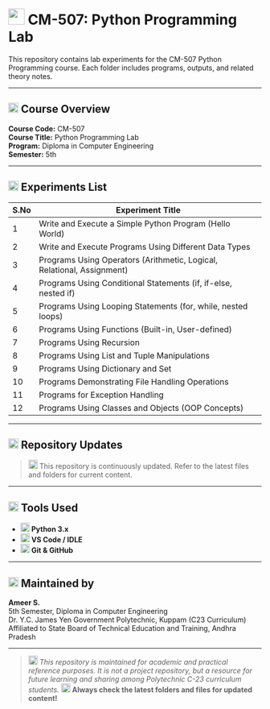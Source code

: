 # <img src="https://img.icons8.com/color/48/000000/python.png" width="32"/> CM-507: Python Programming Lab

This repository contains lab experiments for the CM-507 Python Programming course. Each folder includes programs, outputs, and related theory notes.

---

## <img src="https://img.icons8.com/fluency/24/book.png" width="20"/> Course Overview

**Course Code:** CM-507  
**Course Title:** Python Programming Lab  
**Program:** Diploma in Computer Engineering  
**Semester:** 5th

---

## <img src="https://img.icons8.com/ios-filled/24/open-book--v2.png" width="20"/> Experiments List

| S.No | Experiment Title                                                                 |
|------|----------------------------------------------------------------------------------|
| 1    | Write and Execute a Simple Python Program (Hello World)                          |
| 2    | Write and Execute Programs Using Different Data Types                            |
| 3    | Programs Using Operators (Arithmetic, Logical, Relational, Assignment)           |
| 4    | Programs Using Conditional Statements (if, if-else, nested if)                   |
| 5    | Programs Using Looping Statements (for, while, nested loops)                     |
| 6    | Programs Using Functions (Built-in, User-defined)                                |
| 7    | Programs Using Recursion                                                         |
| 8    | Programs Using List and Tuple Manipulations                                      |
| 9    | Programs Using Dictionary and Set                                                |
| 10   | Programs Demonstrating File Handling Operations                                  |
| 11   | Programs for Exception Handling                                                  |
| 12   | Programs Using Classes and Objects (OOP Concepts)                                |

---

## <img src="https://img.icons8.com/ios-filled/24/folder-invoices--v1.png" width="20"/> Repository Updates

> <img src="https://img.icons8.com/fluency/24/refresh.png" width="18"/> This repository is continuously updated. Refer to the latest files and folders for current content.

---

## <img src="https://img.icons8.com/ios-filled/24/settings--v1.png" width="20"/> Tools Used

- <img src="https://img.icons8.com/color/24/python--v1.png" width="18"/> **Python 3.x**
- <img src="https://img.icons8.com/color/24/visual-studio-code-2019.png" width="18"/> **VS Code / IDLE**
- <img src="https://img.icons8.com/ios-filled/24/github.png" width="18"/> **Git & GitHub**

---

## <img src="https://img.icons8.com/ios-filled/24/student-male--v1.png" width="20"/> Maintained by

**Ameer S.**  
5th Semester, Diploma in Computer Engineering  
Dr. Y.C. James Yen Government Polytechnic, Kuppam (C23 Curriculum)  
Affiliated to State Board of Technical Education and Training, Andhra Pradesh

---

> <img src="https://img.icons8.com/fluency/24/info.png" width="18"/> _This repository is maintained for academic and practical reference purposes. It is not a project repository, but a resource for future learning and sharing among Polytechnic C-23 curriculum students._
> <img src="https://img.icons8.com/fluency/24/box-important.png" width="18"/> **Always check the latest folders and files for updated content!**